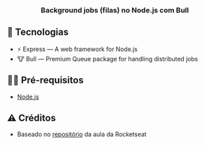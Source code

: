 <h3 align="center">
  Background jobs (filas) no Node.js com Bull
</h3>

## 🚀 Tecnologias

- ⚡ Express — A web framework for Node.js
- 🐮 Bull — Premium Queue package for handling distributed jobs

## ✋🏻 Pré-requisitos

- [Node.js](https://nodejs.org/en/)

## :warning: Créditos

- Baseado no [repositório](https://github.com/Rocketseat/masterclass-nodejs-background-jobs) da aula da Rocketseat
